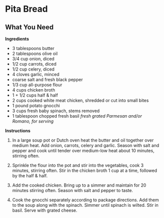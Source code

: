 Pita Bread
============

## What You Need

**Ingredients**
- 3 tablespoons butter   
- 2 tablespoons olive oil   
- 3/4 cup onion, diced   
- 1/2 cup carrots, diced   
- 1/2 cup celery, diced   
- 4 cloves garlic, minced   
- coarse salt and fresh black pepper   
- 1/3 cup all-purpose flour   
- 4 cups chicken broth   
- 1 + 1/2 cups half & half   
- 2 cups cooked white meat chicken, shredded or cut into small bites   
- 1 pound potato gnocchi   
- 3 cups fresh baby spinach, stems removed   
- 1 tablespoon chopped fresh basil 
*fresh grated Parmesan and/or Romano, for serving*

**Instructions**
1. In a large soup pot or Dutch oven heat the butter and oil together over medium heat. Add onion, carrots, celery and garlic. Season with salt and pepper and cook until tender over medium-low heat about 10 minutes, stirring often.

2. Sprinkle the flour into the pot and stir into the vegetables, cook 3 minutes, stirring often. Stir in the chicken broth 1 cup at a time, followed by the half & half.

3. Add the cooked chicken. Bring up to a simmer and maintain for 20 minutes stirring often. Season with salt and pepper to taste.

4. Cook the gnocchi separately according to package directions. Add them to the soup along with the spinach. Simmer until spinach is wilted. Stir in basil. Serve with grated cheese.
